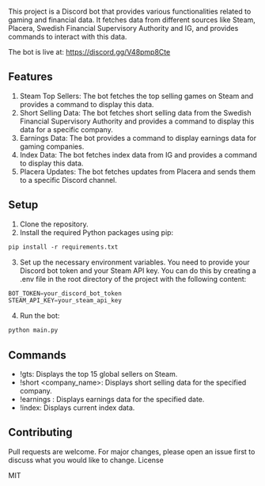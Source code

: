 This project is a Discord bot that provides various functionalities related to gaming and financial data. It fetches data from different sources like Steam, Placera, Swedish Financial Supervisory Authority and IG, and provides commands to interact with this data.

The bot is live at: https://discord.gg/V48pmp8Cte


## Features

1. Steam Top Sellers: The bot fetches the top selling games on Steam and provides a command to display this data.
2. Short Selling Data: The bot fetches short selling data from the Swedish Financial Supervisory Authority and provides a command to display this data for a specific company.
3. Earnings Data: The bot provides a command to display earnings data for gaming companies.
4. Index Data: The bot fetches index data from IG and provides a command to display this data.
5. Placera Updates: The bot fetches updates from Placera and sends them to a specific Discord channel.

## Setup

1. Clone the repository.
2. Install the required Python packages using pip:
```txt
pip install -r requirements.txt
```

3. Set up the necessary environment variables. You need to provide your Discord bot token and your Steam API key. You can do this by creating a .env file in the root directory of the project with the following content:
```python
BOT_TOKEN=your_discord_bot_token
STEAM_API_KEY=your_steam_api_key
```


4. Run the bot:
```txt
python main.py
```

## Commands

- !gts: Displays the top 15 global sellers on Steam.
- !short <company_name>: Displays short selling data for the specified company.
- !earnings <date>: Displays earnings data for the specified date.
- !index: Displays current index data.

## Contributing

Pull requests are welcome. For major changes, please open an issue first to discuss what you would like to change.
License

MIT
